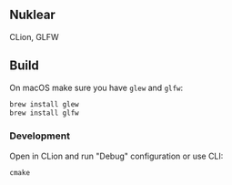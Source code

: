 ## Nuklear

CLion, GLFW

## Build

On macOS make sure you have `glew` and `glfw`:

```bash
brew install glew
brew install glfw
```

### Development

Open in CLion and run "Debug" configuration or use CLI:

```
cmake
```
